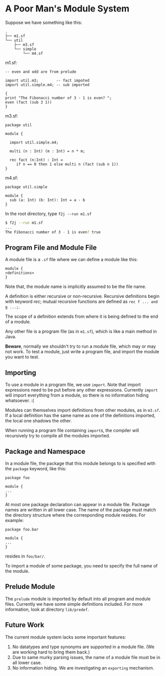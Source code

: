 # A Poor Man's Module System

Suppose we have something like this:

```
.
├── m1.sf
└── util
    ├── m3.sf
    └── simple
        └── m4.sf
```

m1.sf:
```
-- even and odd are from prelude

import util.m3;        -- fact impoted
import util.simple.m4; -- sub imported

{
print "The Fibonacci number of 3 - 1 is even? ";
even (fact (sub 3 1))
}

```

m3.sf:
```
package util

module {

  import util.simple.m4;

  multi (n : Int) (m : Int) = n * m;

  rec fact (n:Int) : Int =
     if n == 0 then 1 else multi n (fact (sub n 1))
}

```

m4.sf:
```
package util.simple

module {
  sub (a: Int) (b: Int): Int = a - b
}

```

In the root directory, type `f2j --run m1.sf`

```bash
$ f2j --run m1.sf
...
The Fibonacci number of 3 - 1 is even? true
```

## Program File and Module File ##

A module file is a `.sf` file where we can define a module like this:

```
module {
<definitions>
}
```

Note that, the module name is implicitly assumed to be the file name.

A definition is either recursive or non-recursive. Recursive
definitions begin with keyword *rec*; mutual recursive functions are
defined as `rec f ... and g ...;`.

The scope of a definition extends from where it is being defined to
the end of a module.

Any other file is a program file (as in `m1.sf`), which is like a main
method in Java.

**Beware**, normally we shouldn't try to run a module file, which may
or may not work. To test a module, just write a program file, and
import the module you want to test.


## Importing ##

To use a module in a program file, we use `import`. Note that import
expressions need to be put before any other expressions. Currently
`import` will import everything from a module, so there is no
information hiding whatsoever. :(

Modules can themselves import definitions from other modules, as in
`m3.sf`. If a local definition has the same name as one of the
definitions imported, the local one shadows the other.

When running a program file containing `import`s, the compiler will
recursively try to compile all the modules imported.


## Package and Namespace ##

In a module file, the package that this module belongs to is specified
with the `package` keyword, like this:

```
package foo

module {
...
}

```

At most one package declaration can appear in a module file. Package
names are written in all lower case. The name of the package must
match the directory structure where the corresponding module
resides. For example:

```
package foo.bar

module {
...
}
```

resides in `foo/bar/`.

To import a module of some package, you need to specify the full name
of the module.

## Prelude Module ##

The `prelude` module is imported by default into all program and
module files. Currently we have some simple definitions included. For
more information, look at directory `lib/predef`.


## Future Work ##

The current module system lacks some important features:

1. No datatypes and type synonyms are supported in a module file. (We
   are working hard to bring them back.)
2. Due to same murky parsing issues, the name of a module file must be
   in all lower case.
3. No information hiding. We are investigating an `exporting`
   mechanism.
